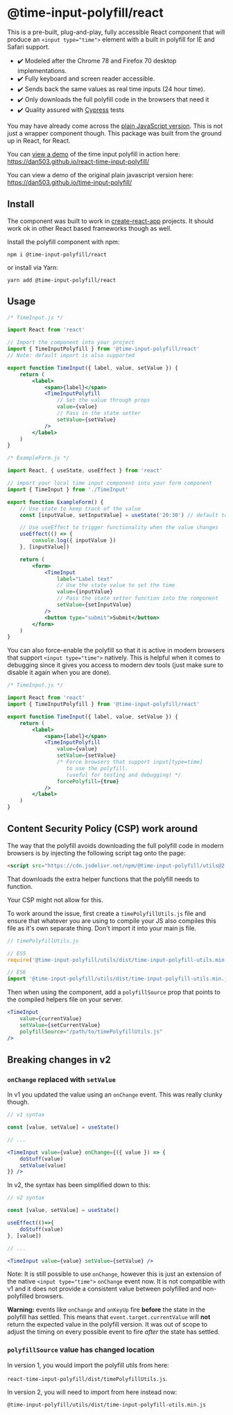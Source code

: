 # @time-input-polyfill/react

This is a pre-built, plug-and-play, fully accessible React component that will produce an `<input type="time">` element with a built in polyfill for IE and Safari support.

-   ✔️ Modeled after the Chrome 78 and Firefox 70 desktop implementations.
-   ✔️ Fully keyboard and screen reader accessible.
-   ✔️ Sends back the same values as real time inputs (24 hour time).
-   ✔️ Only downloads the full polyfill code in the browsers that need it
-   ✔️ Quality assured with [Cypress](https://www.cypress.io/) tests

You may have already come across the [plain JavaScript version](https://www.npmjs.com/package/time-input-polyfill). This is not just a wrapper component though. This package was built from the ground up in React, for React.

You can [view a demo](https://dan503.github.io/react-time-input-polyfill/) of the time input polyfill in action here: https://dan503.github.io/react-time-input-polyfill/

You can view a demo of the original plain javascript version here: https://dan503.github.io/time-input-polyfill/

## Install

The component was built to work in [create-react-app](https://create-react-app.dev/docs/getting-started) projects. It should work ok in other React based frameworks though as well.

Install the polyfill component with npm:

```
npm i @time-input-polyfill/react
```

or install via Yarn:

```
yarn add @time-input-polyfill/react
```

## Usage

```jsx
/* TimeInput.js */

import React from 'react'

// Import the component into your project
import { TimeInputPolyfill } from '@time-input-polyfill/react'
// Note: default import is also supported

export function TimeInput({ label, value, setValue }) {
    return (
        <label>
            <span>{label}</span>
            <TimeInputPolyfill
                // Set the value through props
                value={value}
                // Pass in the state setter
                setValue={setValue}
            />
        </label>
    )
}
```

```jsx
/* ExampleForm.js */

import React, { useState, useEffect } from 'react'

// import your local time input component into your form component
import { TimeInput } from './TimeInput'

export function ExampleForm() {
    // Use state to keep track of the value
    const [inputValue, setInputValue] = useState('20:30') // default to 8:30 PM

    // Use useEffect to trigger functionality when the value changes
    useEffect(() => {
        console.log({ inputValue })
    }, [inputValue])

    return (
        <form>
            <TimeInput
                label="Label text"
                // Use the state value to set the time
                value={inputValue}
                // Pass the state setter function into the component
                setValue={setInputValue}
            />
            <button type="submit">Submit</button>
        </form>
    )
}
```

You can also force-enable the polyfill so that it is active in modern browsers that support `<input type="time">` natively. This is helpful when it comes to debugging since it gives you access to modern dev tools (just make sure to disable it again when you are done).

```jsx
/* TimeInput.js */

import React from 'react'
import { TimeInputPolyfill } from '@time-input-polyfill/react'

export function TimeInput({ label, value, setValue }) {
    return (
        <label>
            <span>{label}</span>
            <TimeInputPolyfill
                value={value}
                setValue={setValue}
                /* Force browsers that support input[type=time]
                   to use the polyfill.
                   (useful for testing and debugging) */
                forcePolyfill={true}
            />
        </label>
    )
}
```

## Content Security Policy (CSP) work around

The way that the polyfill avoids downloading the full polyfill code in modern browsers is by injecting the following script tag onto the page:

```html
<script src="https://cdn.jsdelivr.net/npm/@time-input-polyfill/utils@2.0.0-beta.0"></script>
```

That downloads the extra helper functions that the polyfill needs to function.

Your CSP might not allow for this.

To work around the issue, first create a `timePolyfillUtils.js` file and ensure that whatever you are using to compile your JS also compiles this file as it's own separate thing. Don't import it into your main js file.

```js
// timePolyfillUtils.js

// ES5
require('@time-input-polyfill/utils/dist/time-input-polyfill-utils.min.js')

// ES6
import '@time-input-polyfill/utils/dist/time-input-polyfill-utils.min.js'
```

Then when using the component, add a `polyfillSource` prop that points to the compiled helpers file on your server.

```jsx
<TimeInput
    value={currentValue}
    setValue={setCurrentValue}
    polyfillSource="/path/to/timePolyfillUtils.js"
/>
```

## Breaking changes in v2

### `onChange` replaced with `setValue`

In v1 you updated the value using an `onChange` event. This was really clunky though.

```jsx
// v1 syntax

const [value, setValue] = useState()

// ...

<TimeInput value={value} onChange={({ value }) => {
    doStuff(value)
    setValue(value)
}} />
```

In v2, the syntax has been simplified down to this:

```jsx
// v2 syntax

const [value, setValue] = useState()

useEffect(()=>{
    doStuff(value)
}, [value])

// ...

<TimeInput value={value} setValue={setValue} />
```

Note: It is still possible to use `onChange`, however this is just an extension of the native `<input type="time">` `onChange` event now. It is not compatible with v1 and it does not provide a consistent value between polyfilled and non-polyfilled browsers.

**Warning:** events like `onChange` and `onKeyUp` fire **before** the state in the polyfill has settled. This means that `event.target.currentValue` will **not** return the expected value in the polyfill version. It was out of scope to adjust the timing on every possible event to fire _after_ the state has settled.

### `polyfillSource` value has changed location

In version 1, you would import the polyfill utils from here:

`react-time-input-polyfill/dist/timePolyfillUtils.js`.

In version 2, you will need to import from here instead now:

`@time-input-polyfill/utils/dist/time-input-polyfill-utils.min.js`

